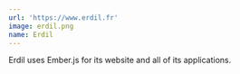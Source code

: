 ```yaml
---
url: 'https://www.erdil.fr'
image: erdil.png
name: Erdil
---
```

Erdil uses Ember.js for its website and all of its applications.